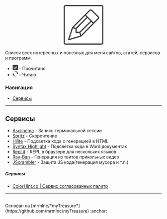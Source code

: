 <p align="center"><img src ="icon.png" /></p>

Список всех интересных и полезных для меня сайтов, статей, сервисов и программ.

 - ![Прочитано](checked.png) - Прочитано
 - ![Читаю](reading.png) - Читаю

### Навигация

 - [Сервисы](#Сервисы)

---


## Сервисы
 - [Asciinema](https://asciinema.org/) - Запись терминальной сессии
 - [Spritz](http://www.spritzinc.com/) - Скорочтение
 - [Hilite](http://hilite.me/) - Подсветка кода с генерацией в HTML
 - [Syntax Highlight](http://www.planetb.ca/syntax-highlight-word) - Подсветка кода в Word  документах
 - [Repl.it](https://repl.it/) - REPL в браузере для нескольких языков 
 - [Ray-Ban](https://made-of-music.com/) - Генерация из твитов прикольных видео
 - [JScrambler](https://jscrambler.com/ru/) - Защита JS кода(генерация мусора и т.п.)

##### Сервисы
 - [ColorHint.co | Сервис согласованных палитр](http://colorhunt.co/)


---
<br>
Основан на [mrmlnc/*myTreasure*](https://github.com/mrmlnc/myTreasure) :anchor:

